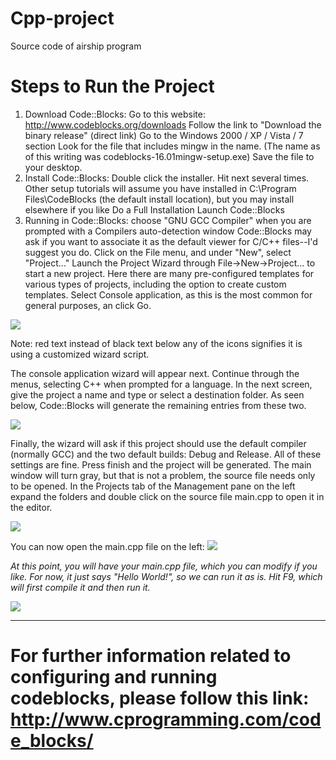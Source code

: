 # Cpp-project
Source code of airship program

# Steps to Run the Project
1. Download Code::Blocks:
Go to this website: http://www.codeblocks.org/downloads
Follow the link to "Download the binary release" (direct link)
Go to the Windows 2000 / XP / Vista / 7 section
Look for the file that includes mingw in the name. (The name as of this writing was codeblocks-16.01mingw-setup.exe)
Save the file to your desktop.
2. Install Code::Blocks:
Double click the installer.
Hit next several times. Other setup tutorials will assume you have installed in C:\Program Files\CodeBlocks (the default install location), but you may install elsewhere if you like
Do a Full Installation
Launch Code::Blocks
3. Running in Code::Blocks:
choose "GNU GCC Compiler" when you are prompted with a Compilers auto-detection window
Code::Blocks may ask if you want to associate it as the default viewer for C/C++ files--I'd suggest you do. Click on the File menu, and under "New", select "Project..."
Launch the Project Wizard through File->New->Project... to start a new project. Here there are many pre-configured templates for various types of projects, including the option to create custom templates. Select Console application, as this is the most common for general purposes, an click Go.

![](http://wiki.codeblocks.org/images/8/8f/ProjectWizard.png)

Note: red text instead of black text below any of the icons signifies it is using a customized wizard script.

The console application wizard will appear next. Continue through the menus, selecting C++ when prompted for a language. In the next screen, give the project a name and type or select a destination folder. As seen below, Code::Blocks will generate the remaining entries from these two.

![](http://wiki.codeblocks.org/images/b/be/ConsoleApplication.png)

Finally, the wizard will ask if this project should use the default compiler (normally GCC) and the two default builds: Debug and Release. All of these settings are fine. Press finish and the project will be generated. The main window will turn gray, but that is not a problem, the source file needs only to be opened. In the Projects tab of the Management pane on the left expand the folders and double click on the source file main.cpp to open it in the editor.

![](http://wiki.codeblocks.org/images/e/e7/SelectSource.png)

You can now open the main.cpp file on the left: 
![](http://www.cprogramming.com/code_blocks/c.PNG)

_At this point, you will have your main.cpp file, which you can modify if you like. For now, it just says "Hello World!", so we can run it as is. Hit F9, which will first compile it and then run it._



![](http://www.cprogramming.com/code_blocks/d.PNG) 


***

# For further information related to configuring and running codeblocks, please follow this link: http://www.cprogramming.com/code_blocks/
